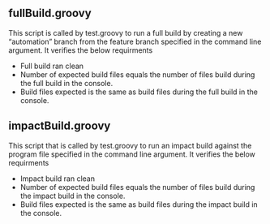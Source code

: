 ## fullBuild.groovy
This script is called by test.groovy to run a full build by creating a new “automation” branch from the feature branch specified in the command line argument. It verifies the below requirments
- Full build ran clean
- Number of expected build files equals the number of files build during the full build in the console.
- Build files expected is the same as build files during the full build in the console.

## impactBuild.groovy
This script that is called by test.groovy to run an impact build against the program file specified in the command line argument. It verifies the below requirments
- Impact build ran clean
- Number of expected build files equals the number of files build during the impact build in the console.
- Build files expected is the same as build files during the impact build in the console.
